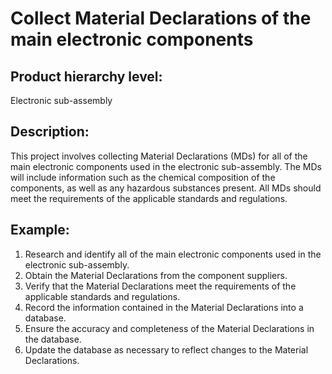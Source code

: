 # Collect Material Declarations of the main electronic components

## Product hierarchy level:
Electronic sub-assembly

## Description:
This project involves collecting Material Declarations (MDs) for all of the main electronic components used in the electronic sub-assembly. The MDs will include information such as the chemical composition of the components, as well as any hazardous substances present. All MDs should meet the requirements of the applicable standards and regulations.

## Example:
1. Research and identify all of the main electronic components used in the electronic sub-assembly.
2. Obtain the Material Declarations from the component suppliers.
3. Verify that the Material Declarations meet the requirements of the applicable standards and regulations.
4. Record the information contained in the Material Declarations into a database.
5. Ensure the accuracy and completeness of the Material Declarations in the database.
6. Update the database as necessary to reflect changes to the Material Declarations.
